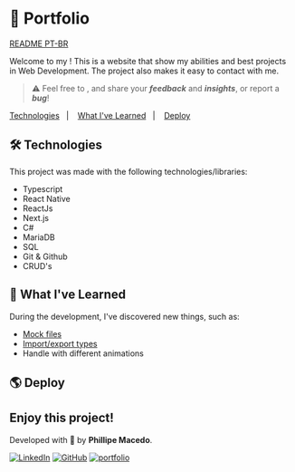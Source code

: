 # 🧡 Portfolio

[README PT-BR](./README-pt.md)

Welcome to my ! This is a website that show my abilities and best projects in Web Development.
The project also makes it easy to contact with me.

> ⚠️ Feel free to , and share your **_feedback_** and **_insights_**, or report a **_bug_**!

<p>
  <a href="#technologies">Technologies</a>&nbsp;&nbsp;&nbsp;|&nbsp;&nbsp;&nbsp;
  <a href="#learning">What I've Learned</a>&nbsp;&nbsp;&nbsp;|&nbsp;&nbsp;&nbsp;
  <a href="#deploy">Deploy</a>&nbsp;&nbsp;&nbsp;&nbsp;&nbsp;&nbsp;
</p>

<div id='technologies'></div>

## 🛠️ Technologies

This project was made with the following technologies/libraries:

- Typescript
- React Native
- ReactJs
- Next.js
- C#
- MariaDB
- SQL
- Git & Github
- CRUD's

<div id='learning'></div>

## 🧠 What I've Learned

During the development, I've discovered new things, such as:

- [Mock files](./src/data/)
- [Import/export types](./src/types/index.ts)
- Handle with different animations

<div id='deploy'></div>

## 🌎 Deploy


## Enjoy this project!

Developed with 🧡 by **Phillipe Macedo**.

[![LinkedIn](https://img.shields.io/badge/linkedin-%230077B5.svg?style=for-the-badge&logo=linkedin&logoColor=white)](https://www.linkedin.com/in/cristian-k-sbardelotto/)
[![GitHub](https://img.shields.io/badge/github-%23121011.svg?style=for-the-badge&logo=github&logoColor=white)](https://github.com/cristian-sbardelotto)
[![portfolio](https://img.shields.io/badge/my_portfolio-000?style=for-the-badge&logo=ko-fi&logoColor=white)](https://portfolio-chi-lemon-51.vercel.app)
